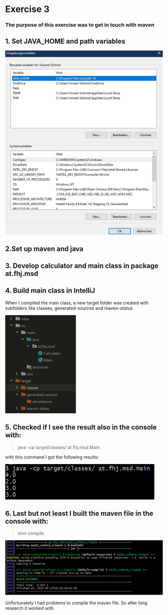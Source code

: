# Exercise 3
### The purpose of this exercise was to get in touch with maven

## 1. Set JAVA_HOME and path variables

![set variables](ressources/img/variables.PNG)

## 2.Set up maven and java

## 3. Develop calculator and main class in package at.fhj.msd

## 4. Build main class in IntelliJ
When I compiled the main class, a new target folder was created with subfolders like classes, generated-sources and maven-status

![folders](ressources/img/folders.PNG)

## 5. Checked if I see the result also in the console with:
>java -cp target/classes/ at.fhj.msd.Main

with this command I got the following results:

![output](ressources/img/output.PNG)

## 6. Last but not least I built the maven file in the console with:
>mvn compile

![compile](ressources/img/compile.PNG)

Unfortunately I had problems to compile the maven file. So after long research it worked with
